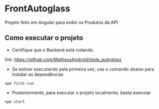 # FrontAutoglass

Projeto feito em Angular para exibir os Produtos da API 


## Como executar o projeto

- Certifique que o Backend está rodando.

link: https://github.com/MatheusAndroid/teste_autoglass 

- Se estiver executando pela primeira vez, use o comando abaixo para instalar as dependências

```npm first-run```

- Posteriormente, para executar o projeto localmente, basta executar

```npm start```